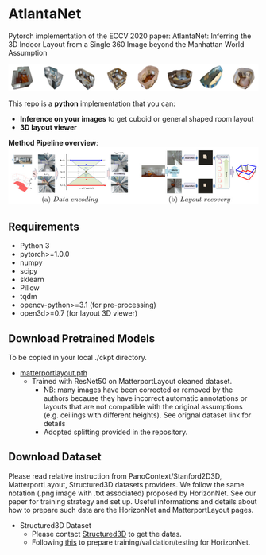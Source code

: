 # AtlantaNet
Pytorch implementation of the ECCV 2020 paper: AtlantaNet: Inferring the 3D Indoor Layout from a Single 360 Image beyond the Manhattan World Assumption

![](assets/teaser.jpg)

This repo is a **python** implementation that you can:
- **Inference on your images** to get cuboid or general shaped room layout
- **3D layout viewer**

**Method Pipeline overview**:
![](assets/overview.jpg)

## Requirements
- Python 3
- pytorch>=1.0.0
- numpy
- scipy
- sklearn
- Pillow
- tqdm
- opencv-python>=3.1 (for pre-processing)
- open3d>=0.7 (for layout 3D viewer)

## Download Pretrained Models
To be copied in your local ./ckpt directory.
- [matterportlayout.pth](https://vicserver.crs4.it/atlantanet/matterportlayout.pth)
    - Trained with ResNet50 on MatterportLayout cleaned dataset. 
	    - NB: many images have been corrected or removed by the authors because they have incorrect automatic annotations or layouts that are not compatible with the original assumptions (e.g. ceilings with different heights). See orignal dataset link for details
        - Adopted splitting provided in the repository.


## Download Dataset
Please read relative instruction from PanoContext/Stanford2D3D, MatterportLayout, Structured3D datasets providers.
We follow the same notation (.png image with .txt associated) proposed by HorizonNet.
See our paper for training strategy and set up.
Useful informations and details about how to prepare such data are the HorizonNet and MatterportLayout pages.

- Structured3D Dataset
    - Please contact [Structured3D](https://structured3d-dataset.org/) to get the datas.
    - Following [this](https://github.com/sunset1995/HorizonNet/blob/master/README_ST3D.md#dataset-preparation) to prepare training/validation/testing for HorizonNet.




